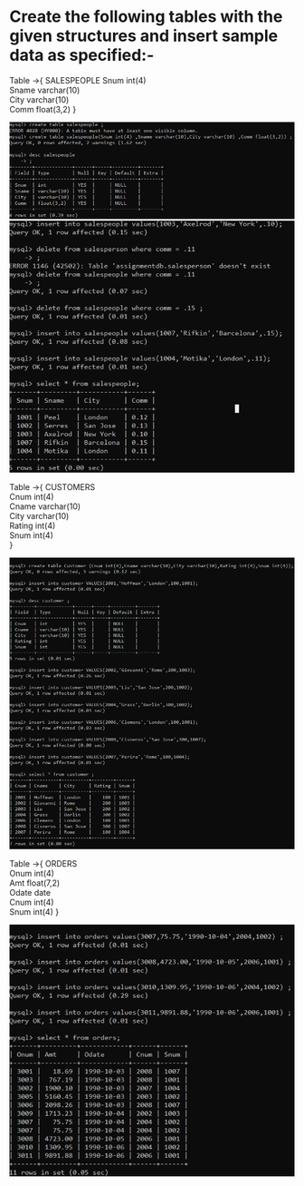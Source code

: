 # Create the following tables with the given structures and insert sample data as specified:-

Table ->{
                    SALESPEOPLE
                    Snum             int(4)  
                    Sname            varchar(10)  
                    City             varchar(10)  
                    Comm             float(3,2) 
        }


![Assignment1 Table1](image.png)
![Assignment1 Table1](image-2.png)


Table ->{
            CUSTOMERS  
            Cnum              int(4)  
            Cname            varchar(10)  
            City                 varchar(10)  
            Rating             int(4)  
            Snum              int(4)  
        }


![Assignmet1 Table2](image-1.png)


Table ->{
            ORDERS  
            Onum             int(4)  
            Amt              float(7,2)   
            Odate            date  
            Cnum             int(4)   
            Snum             int(4)
        }


![Assignment1 Table3](image-3.png)
